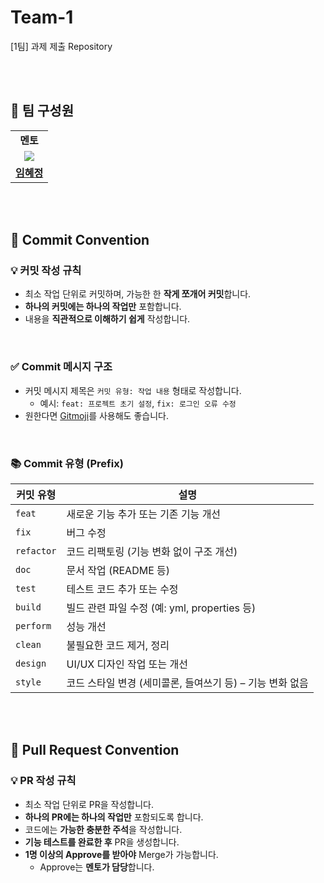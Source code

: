 # Team-1  
[1팀] 과제 제출 Repository

<br><br>

## 👥 팀 구성원

<table width="50%" align="center">
    <tr>
        <td align="center"><b>멘토</b></td>
<!--         <td align="center"><b>멘티</b></td>
        <td align="center"><b>멘티</b></td>
        <td align="center"><b>멘티</b></td> -->
    </tr>
    <tr>
        <td align="center"><img src="https://avatars.githubusercontent.com/u/156324288?v=4"></td>
    </tr>
    <tr>
        <td align="center"><b><a href="https://github.com/frombunny">임혜정</a></b></td>
    </tr>
</table>

<br><br>

## 📌 Commit Convention

### 💡 커밋 작성 규칙
- 최소 작업 단위로 커밋하며, 가능한 한 **작게 쪼개어 커밋**합니다.
- **하나의 커밋에는 하나의 작업만** 포함합니다.
- 내용을 **직관적으로 이해하기 쉽게** 작성합니다.

<br>

### ✅ Commit 메시지 구조
- 커밋 메시지 제목은 `커밋 유형: 작업 내용` 형태로 작성합니다.
    - 예시: `feat: 프로젝트 초기 설정`, `fix: 로그인 오류 수정`
- 원한다면 [Gitmoji](https://inpa.tistory.com/entry/GIT-%E2%9A%A1%EF%B8%8F-Gitmoji-%EC%82%AC%EC%9A%A9%EB%B2%95-Gitmoji-cli)를 사용해도 좋습니다.

<br>

### 📚 Commit 유형 (Prefix)

| 커밋 유형 | 설명 |
|-----------|------|
| `feat` | 새로운 기능 추가 또는 기존 기능 개선 |
| `fix` | 버그 수정 |
| `refactor` | 코드 리팩토링 (기능 변화 없이 구조 개선) |
| `doc` | 문서 작업 (README 등) |
| `test` | 테스트 코드 추가 또는 수정 |
| `build` | 빌드 관련 파일 수정 (예: yml, properties 등) |
| `perform` | 성능 개선 |
| `clean` | 불필요한 코드 제거, 정리 |
| `design` | UI/UX 디자인 작업 또는 개선 |
| `style` | 코드 스타일 변경 (세미콜론, 들여쓰기 등) – 기능 변화 없음 |

<br><br>

## 📌 Pull Request Convention

### 💡 PR 작성 규칙
- 최소 작업 단위로 PR을 작성합니다.
- **하나의 PR에는 하나의 작업만** 포함되도록 합니다.
- 코드에는 **가능한 충분한 주석**을 작성합니다.
- **기능 테스트를 완료한 후** PR을 생성합니다.
- **1명 이상의 Approve를 받아야** Merge가 가능합니다.
    - Approve는 **멘토가 담당**합니다.
